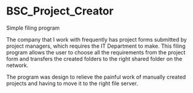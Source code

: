 BSC_Project_Creator
===================

Simple filing program

The company that I work with frequently has project forms submitted by project managers, which requires the IT
Department to make. 
This filing program allows the user to choose all the requirements from the project form and transfers the created 
folders to the right shared folder on the network.

The program was design to relieve the painful work of manually created projects and having to move it to the right
file server. 


